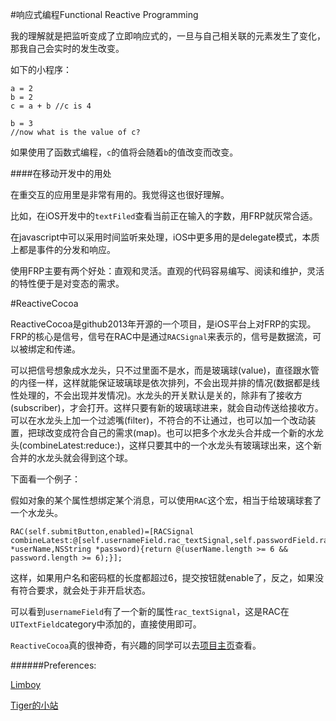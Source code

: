 #响应式编程Functional Reactive Programming


我的理解就是把监听变成了立即响应式的，一旦与自己相关联的元素发生了变化，那我自己会实时的发生改变。

如下的小程序：

	a = 2
	b = 2
	c = a + b //c is 4
	
	b = 3
	//now what is the value of c?
	
如果使用了函数式编程，`c`的值将会随着`b`的值改变而改变。

####在移动开发中的用处

在重交互的应用里是非常有用的。我觉得这也很好理解。

比如，在iOS开发中的`textFiled`查看当前正在输入的字数，用FRP就灰常合适。

在javascript中可以采用时间监听来处理，iOS中更多用的是delegate模式，本质上都是事件的分发和响应。

使用FRP主要有两个好处：直观和灵活。直观的代码容易编写、阅读和维护，灵活的特性便于是对变态的需求。

#ReactiveCocoa

ReactiveCocoa是github2013年开源的一个项目，是iOS平台上对FRP的实现。FRP的核心是信号，信号在RAC中是通过`RACSignal`来表示的，信号是数据流，可以被绑定和传递。

可以把信号想象成水龙头，只不过里面不是水，而是玻璃球(value)，直径跟水管的内径一样，这样就能保证玻璃球是依次排列，不会出现并排的情况(数据都是线性处理的，不会出现并发情况)。水龙头的开关默认是关的，除非有了接收方(subscriber)，才会打开。这样只要有新的玻璃球进来，就会自动传送给接收方。可以在水龙头上加一个过滤嘴(filter)，不符合的不让通过，也可以加一个改动装置，把球改变成符合自己的需求(map)。也可以把多个水龙头合并成一个新的水龙头(combineLatest:reduce:)，这样只要其中的一个水龙头有玻璃球出来，这个新合并的水龙头就会得到这个球。

下面看一个例子：

假如对象的某个属性想绑定某个消息，可以使用`RAC`这个宏，相当于给玻璃球套了一个水龙头。

	RAC(self.submitButton,enabled)=[RACSignal combineLatest:@[self.usernameField.rac_textSignal,self.passwordField.rac_textSignal]reduce:^id(NSString *userName,NSString *password){return @(userName.length >= 6 && password.length >= 6);}];
	
这样，如果用户名和密码框的长度都超过6，提交按钮就enable了，反之，如果没有符合要求，就会处于非开启状态。

可以看到`usernameField`有了一个新的属性`rac_textSignal`，这是RAC在`UITextField`category中添加的，直接使用即可。

`ReactiveCocoa`真的很神奇，有兴趣的同学可以去[项目主页](https://github.com/ReactiveCocoa/ReactiveCocoa)查看。

######Preferences:

[Limboy](http://limboy.me/ios/2013/06/19/frp-reactivecocoa.html)

[Tiger的小站](http://www.itiger.me/?p=38)
